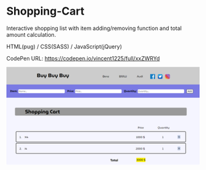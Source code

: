 # Shopping-Cart

Interactive shopping list with item adding/removing function and total amount calculation.

HTML(pug) / CSS(SASS) / JavaScript(jQuery)

CodePen URL: https://codepen.io/vincent1225/full/xxZWRYd

![Shopping-Cart](https://github.com/Saint1225/Shopping-Cart/blob/master/Shopping%20Cart.png)
